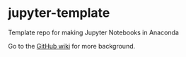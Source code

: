 # jupyter-template
Template repo for making Jupyter Notebooks in Anaconda

Go to the [GitHub wiki](https://github.com/svdarren/functions-template/wiki) for more background.

